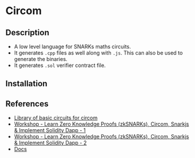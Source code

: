 # Circom

## Description

- A low level language for SNARKs maths circuits.
- It generates `.cpp` files as well along with `.js`. This can also be used to generate the binaries.
- It generates `.sol` verifier contract file.

## Installation

## References

- [Library of basic circuits for circom](https://github.com/iden3/circomlib)
- [Workshop - Learn Zero Knowledge Proofs (zkSNARKs), Circom, Snarkjs & Implement Solidity Dapp - 1](https://www.youtube.com/watch?v=1tw2wB5i9z8)
- [Workshop - Learn Zero Knowledge Proofs (zkSNARKs), Circom, Snarkjs & Implement Solidity Dapp - 2](https://www.youtube.com/watch?v=wYdzIwqZBQ0)
- [Docs](https://iden3-docs.readthedocs.io/en/latest/repositories.html#zero-knowledge-proof)
